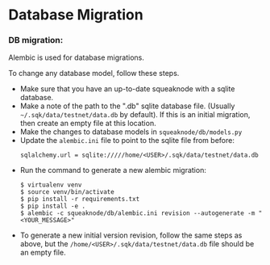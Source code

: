 # Database Migration

### DB migration:

Alembic is used for database migrations.

To change any database model, follow these steps.

- Make sure that you have an up-to-date squeaknode with a sqlite database.
- Make a note of the path to the ".db" sqlite database file. (Usually `~/.sqk/data/testnet/data.db` by default). If this is an initial migration, then create an empty file at this location.
- Make the changes to database models in `squeaknode/db/models.py`
- Update the `alembic.ini` file to point to the sqlite file from before:
	```
	sqlalchemy.url = sqlite://///home/<USER>/.sqk/data/testnet/data.db
	```
- Run the command to generate a new alembic migration:
	```
	$ virtualenv venv
	$ source venv/bin/activate
	$ pip install -r requirements.txt
	$ pip install -e .
	$ alembic -c squeaknode/db/alembic.ini revision --autogenerate -m "<YOUR_MESSAGE>"
	```
- To generate a new initial version revision, follow the same steps as above, but the `/home/<USER>/.sqk/data/testnet/data.db` file should be an empty file.
